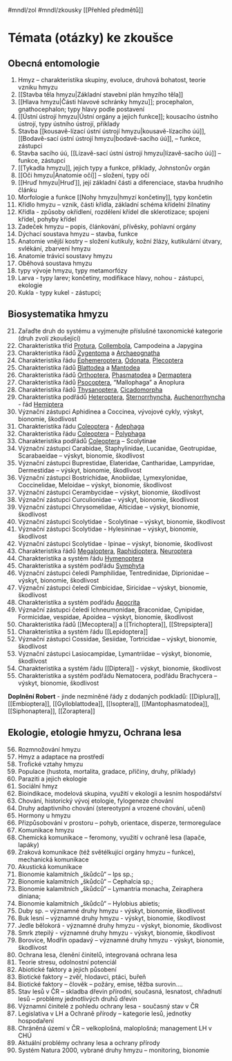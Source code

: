 #mndl/zol #mndl/zkousky [[Přehled předmětů]]
# Témata (otázky) ke zkoušce

## Obecná entomologie

1. Hmyz – charakteristika skupiny, evoluce, druhová bohatost, teorie vzniku hmyzu
2. [[Stavba těla hmyzu|Základní stavební plán hmyzího těla]]
3. [[Hlava hmyzu|Části hlavové schránky hmyzu]]; procephalon, gnathocephalon; typy hlavy podle postavení
4. [[Ústní ústrojí hmyzu|Ústní orgány a jejich funkce]]; kousacího ústního ústrojí, typy ústního ústrojí, příklady
5. Stavba [[kousavě-lízací ústní ústrojí hmyzu|kousavě-lízacího úú]], [[Bodavě-sací ústní ústrojí hmyzu|bodavě-sacího úú]], – funkce, zástupci
6. Stavba sacího úú, [[Lízavě-sací ústní ústrojí hmyzu|lízavě-sacího úú]] – funkce, zástupci
7. [[Tykadla hmyzu]], jejich typy a funkce, příklady, Johnstonův orgán
8. [[Oči hmyzu|Anatomie očí]] – složení, typy očí
9. [[Hruď hmyzu|Hruď]], její základní části a diferenciace, stavba hrudního článku
10. Morfologie a funkce [[Nohy hmyzu|hmyzí končetiny]], typy končetin
11. Křídlo hmyzu – vznik, části křídla, základní schéma křídelní žilnatiny
12. Křídla - způsoby okřídlení, rozdělení křídel dle sklerotizace; spojení křídel, pohyby křídel
13. Zadeček hmyzu – popis, článkování, přívěsky, pohlavní orgány
14. Dýchací soustava hmyzu – stavba, funkce
15. Anatomie vnější kostry – složení kutikuly, kožní žlázy, kutikulární útvary, svlékání, zbarvení hmyzu
16. Anatomie trávicí soustavy hmyzu
17. Oběhová soustava hmyzu
18. typy vývoje hmyzu, typy metamorfózy
19. Larva - typy larev; končetiny, modifikace hlavy, nohou - zástupci, ekologie
20. Kukla - typy kukel - zástupci;
 
 ## Biosystematika hmyzu
 
21. Zařaďte druh do systému a vyjmenujte příslušné taxonomické kategorie (druh zvolí zkoušející)
22. Charakteristika tříd [Protura](Protura.md), [Collembola](Collembola.md), Campodeina a Japygina
23. Charakteristika řádů [Zygentoma](Zygentoma.md) a [Archaeognatha](Archaeognatha.md)
24. Charakteristika řádu [Ephemeroptera](Ephemeroptera.md), [Odonata](Odonata.md), [Plecoptera](Plecoptera.md)
25. Charakteristika řádů [Blattodea](Blattodea.md) a [Mantodea](Mantodea.md)
26. Charakteristika řádů [Orthoptera](Orthoptera.md), [Phasmatodea](Phasmatodea.md) a [Dermaptera](Dermaptera.md)
27. Charakteristika řádů [Psocoptera](Psocoptera.md), “Mallophaga” a Anoplura
28. Charakteristika řádů [Thysanoptera](Thysanoptera.md), [Cicadomorpha](Cicadomorpha.md)
29. Charakteristika podřádů [Heteroptera](Heteroptera.md), [Sternorrhyncha](Sternorrhyncha.md), [Auchenorrhyncha](Auchenorrhyncha.md) - řád [Hemiptera](Hemiptera.md)
30. Význační zástupci Aphidinea a Coccinea, vývojové cykly, výskyt, bionomie, škodlivost
31. Charakteristika řádu [Coleoptera](Coleoptera.md) - [Adephaga](Adephaga.md)
32. Charakteristika řádu [Coleoptera](Coleoptera.md) – [Polyphaga](Polyphaga.md)
33. Charakteristika podřádů [Coleoptera](Coleoptera.md) – Scolytinae
34. Význační zástupci Carabidae, Staphylinidae, Lucanidae, Geotrupidae, Scarabaeidae – výskyt, bionomie, škodlivost
35. Význační zástupci Buprestidae, Elateridae, Cantharidae, Lampyridae, Dermestidae – výskyt, bionomie, škodlivost
36. Význační zástupci Bostrichidae, Anobiidae, Lymexylonidae, Coccinelidae, Meloidae – výskyt, bionomie, škodlivost
37. Význační zástupci Cerambycidae – výskyt, bionomie, škodlivost
38. Význační zástupci Curculionidae – výskyt, bionomie, škodlivost
39. Význační zástupci Chrysomelidae, Alticidae – výskyt, bionomie, škodlivost
40. Význační zástupci Scolytidae - Scolytinae – výskyt, bionomie, škodlivost
41. Význační zástupci Scolytidae - Hylesininae – výskyt, bionomie, škodlivost
42. Význační zástupci Scolytidae - Ipinae – výskyt, bionomie, škodlivost
43. Charakteristika řádů [Megaloptera](Megaloptera.md), [Raphidioptera](Raphidioptera.md), [Neuroptera](Neuroptera.md)
44. Charakteristika a systém řádu [Hymenoptera](Hymenoptera.md)
45. Charakteristika a systém podřádu [Symphyta](Symphyta.md)
46. Význační zástupci čeledí Pamphilidae, Tentredinidae, Diprionidae – výskyt, bionomie, škodlivost
47. Význační zástupci čeledí Cimbicidae, Siricidae – výskyt, bionomie, škodlivost
48. Charakteristika a systém podřádu [Apocrita](Apocrita.md)
49. Význační zástupci čeledí Ichneumonidae, Braconidae, Cynipidae, Formicidae, vespidae, Apoidea – výskyt, bionomie, škodlivost
50. Charakteristika řádů [[Mecoptera]] a [[Trichoptera]], [[Strepsiptera]]
51. Charakteristika a systém řádu [[Lepidoptera]]
52. Význační zástupci Cossidae, Sesiidae, Tortricidae – výskyt, bionomie, škodlivost
53. Význační zástupci Lasiocampidae, Lymantriidae – výskyt, bionomie, škodlivost
54. Charakteristika a systém řádu [[Diptera]] - výskyt, bionomie, škodlivost
55. Charakteristika a systém podřádu Nematocera, podřádu Brachycera – výskyt, bionomie, škodlivost

**Doplnění Robert** - jinde nezmíněné řády z dodaných podkladů: [[Diplura]], [[Embioptera]], [[Gylloblattodea]], [[Isoptera]], [[Mantophasmatodea]], [[Siphonaptera]], [[Zoraptera]]

## Ekologie, etologie hmyzu, Ochrana lesa

56. Rozmnožování hmyzu
57. Hmyz a adaptace na prostředí
58. Trofické vztahy hmyzu
59. Populace (hustota, mortalita, gradace, příčiny, druhy, příklady)
60. Paraziti a jejich ekologie
61. Sociální hmyz
62. Bioindikace, modelová skupina, využití v ekologii a lesním hospodářství
63. Chování, historický vývoj etologie, fylogeneze chování
64. Druhy adaptivního chování (stereotypní a vrozené chování, učení)
65. Hormony u hmyzu
66. Přizpůsobování v prostoru – pohyb, orientace, disperze, termoregulace
67. Komunikace hmyzu
68. Chemická komunikace – feromony, využití v ochraně lesa (lapače, lapáky)
69. Zraková komunikace (též světélkující orgány hmyzu – funkce), mechanická komunikace
70. Akustická komunikace
71. Bionomie kalamitních „škůdců“ – Ips sp.;
72. Bionomie kalamitních „škůdců“ – Cephalcia sp.;
73. Bionomie kalamitních „škůdců“ – Lymantria monacha, Zeiraphera diniana;
74. Bionomie kalamitních „škůdců“ – Hylobius abietis;
75. Duby sp. – významné druhy hmyzu - výskyt, bionomie, škodlivost
76. Buk lesní – významné druhy hmyzu - výskyt, bionomie, škodlivost
77. Jedle bělokorá - významné druhy hmyzu - výskyt, bionomie, škodlivost
78. Smrk ztepilý - významné druhy hmyzu - výskyt, bionomie, škodlivost
79. Borovice, Modřín opadavý – významné druhy hmyzu - výskyt, bionomie, škodlivost
80. Ochrana lesa, členění činitelů, integrovaná ochrana lesa
81. Teorie stresu, odolnostní potenciál
82. Abiotické faktory a jejich působení
83. Biotické faktory – zvěř, hlodavci, ptáci, buřeň
84. Biotické faktory – člověk – požáry, emise, těžba surovin….
85. Stav lesů v ČR – skladba dřevin přírodní, současná, lesnatost, chřadnutí lesů – problémy jednotlivých druhů dřevin
86. Významní činitelé z pohledu ochrany lesa - současný stav v ČR
87. Legislativa v LH a Ochraně přírody – kategorie lesů, jednotky hospodaření
88. Chráněná území v ČR – velkoplošná, maloplošná; management LH v CHÚ
89. Aktuální problémy ochrany lesa a ochrany přírody
90. Systém Natura 2000, vybrané druhy hmyzu – monitoring, bionomie
